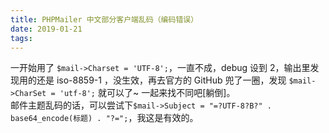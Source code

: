 ```yaml
---
title: PHPMailer 中文部分客户端乱码（编码错误）
date: 2019-01-21
tags:
---
```

一开始用了 <code>&dollar;mail->Charset = 'UTF-8';</code>，一直不成，debug 设到 2，输出里发现用的还是 iso-8859-1 ，没生效，再去官方的 GitHub 兜了一圈，发现 <code>&dollar;mail->CharSet = 'utf-8';</code> 就可以了~ 一起来找不同吧[躺倒]。 <br>邮件主题乱码的话，可以尝试下<code>&dollar;mail->Subject = "=?UTF-8?B?" . base64_encode(标题) . "?=";</code>，我这是有效的。